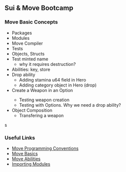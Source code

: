 ## Sui & Move Bootcamp

### Move Basic Concepts


  - Packages
  - Modules
  - Move Compiler
  - Tests
  - Objects, Structs
  - Test minted name
    - why it requires destruction?
  - Abilities: key, store
  - Drop ability
    - Adding stamina u64 field in Hero
    - Adding category object in Hero (drop)
 - Create a Weapon in an Option<T>
   - Testing weapon creation
   - Testing with Options. Why we need a drop ability?
  - Object Composition
    - Transfering a weapon


s
### Useful Links

 - [Move Programming Conventions](https://docs.sui.io/concepts/sui-move-concepts/conventions)
 - [Move Basics](https://move-book.com/move-basics/index.html)
 - [Move Abilities](https://move-book.com/move-basics/abilities-introduction.html)
 - [Importing Modules](https://move-book.com/move-basics/importing-modules.html)

